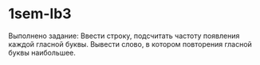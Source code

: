 # 1sem-lb3
Выполнено задание: Ввести строку, подсчитать частоту появления каждой гласной буквы. Вывести слово, в котором повторения гласной буквы наибольшее.
